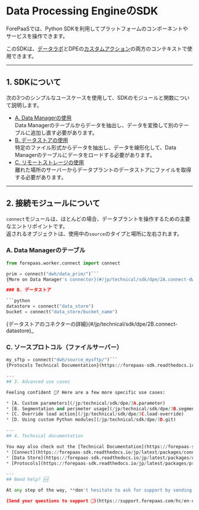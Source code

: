 # Data Processing EngineのSDK 

ForePaaSでは、Python SDKを利用してプラットフォームのコンポーネントやサービスを操作できます。 

このSDKは、[データラボ](/jp/product/data-lab/index)とDPEの[カスタムアクション](/jp/product/dpe/actions/custom/index)の両方のコンテキストで使用できます。

---
## 1. SDKについて 

次の3つのシンプルなユースケースを使用して、SDKのモジュールと関数について説明します。 

* [A. Data Managerの使用](/jp/technical/sdk/dpe/1A.dwh-crud)  
Data Managerのテーブルからデータを抽出し、データを変換して別のテーブルに追加し直す必要があります。 
* [B. データストアの使用](/jp/technical/sdk/dpe/1B.datastore-crud)  
特定のファイル形式からデータを抽出し、データを線形化して、Data Managerのテーブルにデータをロードする必要があります。
* [C. リモートストレージの使用](/jp/technical/sdk/dpe/1C.source-get)  
離れた場所のサーバーからデータプラントのデータストアにファイルを取得する必要があります。

---
## 2. 接続モジュールについて

`connect`モジュールは、ほとんどの場合、データプラントを操作するための主要なエントリポイントです。  
返されるオブジェクトは、使用中の`source`のタイプと場所に左右されます。

### A. Data Managerのテーブル

```python
from forepaas.worker.connect import connect

prim = connect("dwh/data_prim/")```
{More on Data Manager's connector}(#/jp/technical/sdk/dpe/2A.connect-dwh)_

### B. データストア

```python 
datastore = connect("data_store")
bucket = connect("data_store/bucket_name")
```
{データストアのコネクターの詳細}(#/jp/technical/sdk/dpe/2B.connect-datastore)_


### C. ソースプロトコル（ファイルサーバー）

```python 
my_sftp = connect("dwh/source_mysftp/")```
{Protocols Technical Documentation}(https://forepaas-sdk.readthedocs.io/jp/latest/packages/protocol.html)_

---
## 3. Advanced use cases

Feeling confident 💪? Here are a few more specific use cases: 

* [A. Custom parameters](/jp/technical/sdk/dpe/3A.parameter)
* [B. Segmentation and perimeter usage](/jp/technical/sdk/dpe/3B.segmentation)
* [C. Override load action](/jp/technical/sdk/dpe/3C.load-override)
* [D. Using custom Python modules](/jp/technical/sdk/dpe/3D.git)

---
## 4. Technical documentation 

You may also check out the [Technical Documentation](https://forepaas-sdk.readthedocs.io/jp/latest/) for a complete technical description of the SDK.
* [Connect](https://forepaas-sdk.readthedocs.io/jp/latest/packages/connect.html)
* [Data Store](https://forepaas-sdk.readthedocs.io/jp/latest/packages/datastore.html)
* [Protocols](https://forepaas-sdk.readthedocs.io/jp/latest/packages/protocol.html)

---
## Need help? 🆘

At any step of the way, **don't hesitate to ask for support by sending us a request**. You can access our support portal directly from the platform by clicking on the top right menu bar on the question mark ❓icon and then choosing *Support*. You can also send us an email on support@forepaas.com.

{Send your questions to support 🤔}(https://support.forepaas.com/hc/en-us/requests)

